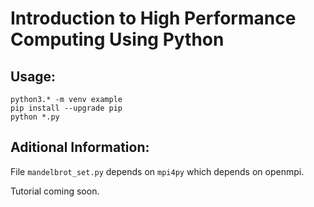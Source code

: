 # Introduction to High Performance Computing Using Python


## Usage:

```
python3.* -m venv example
pip install --upgrade pip
python *.py
```

## Aditional Information:

File ```mandelbrot_set.py``` depends on ```mpi4py``` which depends on openmpi.

Tutorial coming soon. 
